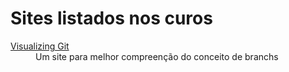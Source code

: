 <h1>Sites listados nos curos</h1>

<dl>
    <dt><a href="https://git-school.github.io/visualizing-git">Visualizing Git</a></dt>
    <dd>Um site para melhor compreenção do conceito de branchs</dd>
</dl>
